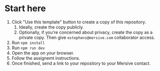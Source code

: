 # Start here

1. Click "Use this template" button to create a copy of this repository.
    1. Ideally, create the copy publicly.
    1. Optionally, if you're concerned about privacy, create the copy as a private copy. Then give `estephens@mersive.com` collaborator access.
1. Run `npm install`
1. Run `npm run dev`
1. Open the app on your browser.
1. Follow the assignemt instructions. 
1. Once finished, send a link to your repository to your Mersive contact.
